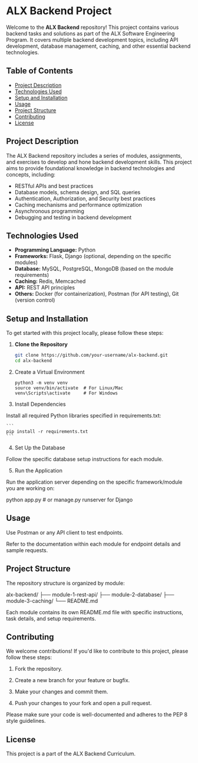 # ALX Backend Project

Welcome to the **ALX Backend** repository! This project contains various backend tasks and solutions as part of the ALX Software Engineering Program. It covers multiple backend development topics, including API development, database management, caching, and other essential backend technologies.

## Table of Contents

- [Project Description](#project-description)
- [Technologies Used](#technologies-used)
- [Setup and Installation](#setup-and-installation)
- [Usage](#usage)
- [Project Structure](#project-structure)
- [Contributing](#contributing)
- [License](#license)

## Project Description

The ALX Backend repository includes a series of modules, assignments, and exercises to develop and hone backend development skills. This project aims to provide foundational knowledge in backend technologies and concepts, including:

- RESTful APIs and best practices
- Database models, schema design, and SQL queries
- Authentication, Authorization, and Security best practices
- Caching mechanisms and performance optimization
- Asynchronous programming
- Debugging and testing in backend development

## Technologies Used

- **Programming Language:** Python
- **Frameworks:** Flask, Django (optional, depending on the specific modules)
- **Database:** MySQL, PostgreSQL, MongoDB (based on the module requirements)
- **Caching:** Redis, Memcached
- **API:** REST API principles
- **Others:** Docker (for containerization), Postman (for API testing), Git (version control)

## Setup and Installation

To get started with this project locally, please follow these steps:

1. **Clone the Repository**

   ```bash
   git clone https://github.com/your-username/alx-backend.git
   cd alx-backend
   ```

2. Create a Virtual Environment

    ```
    python3 -m venv venv
    source venv/bin/activate  # For Linux/Mac
    venv\Scripts\activate     # For Windows
    ```


3. Install Dependencies

Install all required Python libraries specified in requirements.txt:

    ```
    pip install -r requirements.txt
    ```


4. Set Up the Database

Follow the specific database setup instructions for each module.


5. Run the Application

Run the application server depending on the specific framework/module you are working on:

python app.py  # or manage.py runserver for Django



## Usage

Use Postman or any API client to test endpoints.

Refer to the documentation within each module for endpoint details and sample requests.


## Project Structure

The repository structure is organized by module:

alx-backend/
├── module-1-rest-api/
├── module-2-database/
├── module-3-caching/
└── README.md

Each module contains its own README.md file with specific instructions, task details, and setup requirements.

## Contributing

We welcome contributions! If you'd like to contribute to this project, please follow these steps:

1. Fork the repository.


2. Create a new branch for your feature or bugfix.


3. Make your changes and commit them.


4. Push your changes to your fork and open a pull request.



Please make sure your code is well-documented and adheres to the PEP 8 style guidelines.

## License

This project is a part of the ALX Backend Curriculum.


